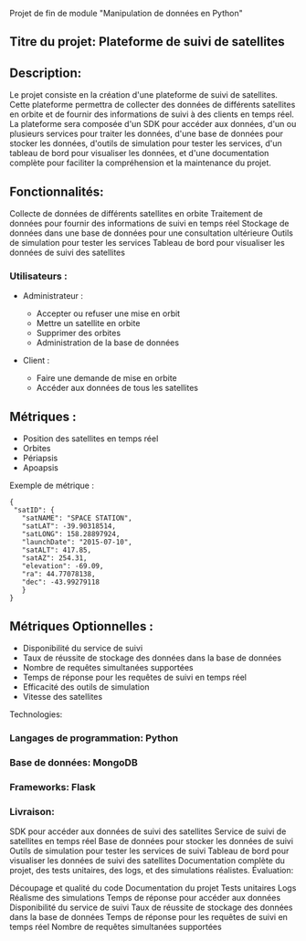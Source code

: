 Projet de fin de module "Manipulation de données en Python"

## Titre du projet: Plateforme de suivi de satellites

## Description:
Le projet consiste en la création d'une plateforme de suivi de satellites. Cette plateforme permettra de collecter des données de différents satellites en orbite et de fournir des informations de suivi à des clients en temps réel. La plateforme sera composée d'un SDK pour accéder aux données, d'un ou plusieurs services pour traiter les données, d'une base de données pour stocker les données, d'outils de simulation pour tester les services, d'un tableau de bord pour visualiser les données, et d'une documentation complète pour faciliter la compréhension et la maintenance du projet.

## Fonctionnalités:

Collecte de données de différents satellites en orbite
Traitement de données pour fournir des informations de suivi en temps réel
Stockage de données dans une base de données pour une consultation ultérieure
Outils de simulation pour tester les services
Tableau de bord pour visualiser les données de suivi des satellites

### Utilisateurs : 
 - Administrateur :
      - Accepter ou refuser une mise en orbit
      - Mettre un satellite en orbite
      - Supprimer des orbites
      - Administration de la base de données
      
 - Client : 
      - Faire une demande de mise en orbite
      - Accéder aux données de tous les satellites

## Métriques :

- Position des satellites en temps réel
- Orbites
- Périapsis
- Apoapsis

 Exemple de métrique : 
 
 ```
 {
  "satID": {
    "satNAME": "SPACE STATION",
    "satLAT": -39.90318514,
    "satLONG": 158.28897924,
    "launchDate": "2015-07-10",
    "satALT": 417.85,
    "satAZ": 254.31,
    "elevation": -69.09,
    "ra": 44.77078138,
    "dec": -43.99279118
    }
}
```
## Métriques Optionnelles : 

- Disponibilité du service de suivi
- Taux de réussite de stockage des données dans la base de données
- Nombre de requêtes simultanées supportées
- Temps de réponse pour les requêtes de suivi en temps réel
- Efficacité des outils de simulation
- Vitesse des satellites



Technologies:

### Langages de programmation: Python
### Base de données: MongoDB
### Frameworks: Flask

### Livraison:

SDK pour accéder aux données de suivi des satellites
Service de suivi de satellites en temps réel
Base de données pour stocker les données de suivi
Outils de simulation pour tester les services de suivi
Tableau de bord pour visualiser les données de suivi des satellites
Documentation complète du projet, des tests unitaires, des logs, et des simulations réalistes.
Évaluation:

Découpage et qualité du code
Documentation du projet
Tests unitaires
Logs
Réalisme des simulations
Temps de réponse pour accéder aux données
Disponibilité du service de suivi
Taux de réussite de stockage des données dans la base de données
Temps de réponse pour les requêtes de suivi en temps réel
Nombre de requêtes simultanées supportées

